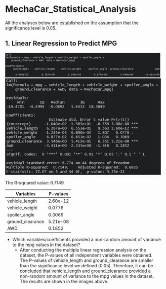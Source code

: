 # MechaCar_Statistical_Analysis

All the analyses below are established on the assumption that the significance level is 0.05. 


## 1. Linear Regression to Predict MPG

![Deliverable_1_lm](Images/Deliverable_1_lm.png)
![Deliverable_1_lm_summary](Images/Deliverable_1_lm_summary.png)

The R-squared value: 0.7149

Variables|P-values
---------|--------------
vehicle_length|2.60e-12
vehicle_weight|0.0776 
spoiler_angle|0.3069    
ground_clearance|5.21e-08
AWD|0.1852

 - Which variables/coefficients provided a non-random amount of variance to the mpg values in the dataset?
   - After conducting the multiple linear regression analysis on the dataset, the P-values of all independent variables were obtained. The P-values of vehicle_length and ground_clearance are smaller than the significance level we defined (0.05). Therefore, it can be concluded that vehicle_length and ground_clearance provided a non-random amount of variance to the mpg values in the dataset. The results are shown in the images above. 


